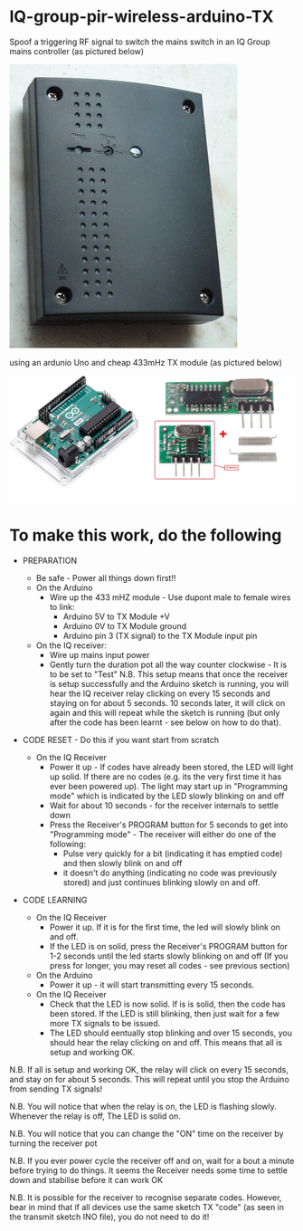 # IQ-group-pir-wireless-arduino-TX
Spoof a triggering RF signal to switch the mains switch in an IQ Group mains controller (as pictured below)

<img src="images/P1140936.jpg" alt="IQ Group 240V Mains controller"/>

using an ardunio Uno and cheap 433mHz TX module (as pictured below) 

<img src="images/ard.jpg" alt="Ard_tx"/>



# To make this work, do the following 
 - PREPARATION
   - Be safe - Power all things down first!!
   - On the Arduino
     - Wire up the 433 mHZ module - Use dupont male to female wires to link:
       - Arduino 5V  to TX Module +V  
       - Arduino 0V  to TX Module ground  
       - Arduino pin 3 (TX signal) to the TX Module input pin  
   - On the IQ receiver:
     - Wire up mains input power
     - Gently turn the duration pot all the way counter clockwise - It is to be set to "Test"  N.B. This setup means that once the receiver is setup successfully and the Arduino sketch is running, you will hear the IQ receiver relay clicking on every 15 seconds and staying on for about 5 seconds. 10 seconds later, it will click on again and this will repeat while the sketch is running (but only after the code has been learnt - see below on how to do that).  

 - CODE RESET - Do this if you want start from scratch
   - On the IQ Receiver 
     - Power it up - If codes have already been stored, the LED will light up solid. If there are no codes (e.g. its the very first time it has ever been powered up). The light may start up in "Programming mode" which is indicated by the LED slowly blinking on and off
     - Wait for about 10 seconds - for the receiver internals to settle down
     - Press the Receiver's PROGRAM button for 5 seconds to get into "Programming mode" - The receiver will either do one of the following:
       - Pulse very quickly for a bit (indicating it has emptied code) and then slowly blink on and off 
       - it doesn't do anything (indicating no code was previously stored) and just continues blinking slowly on and off. 
                
 - CODE LEARNING
   - On the IQ Receiver 
     - Power it up. If it is for the first time, the led will slowly blink on and off.
     - If the LED is on solid, press the Receiver's PROGRAM button for 1-2 seconds until the led starts slowly blinking on and off (If you press for longer, you may reset all codes - see previous section)
   - On the Arduino
     - Power it up - it will start transmitting every 15 seconds. 
   - On the IQ Receiver
     - Check that the LED is now solid. If is is solid, then the code has been stored. If the LED is still blinking, then just wait for a few more TX signals to be issued.
     - The LED should eentually stop blinking and over 15 seconds, you should hear the relay clicking on and off. This means that all is setup and working OK.
       
N.B. If all is setup and working OK, the relay will click on every 15 seconds, and stay on for about 5 seconds. This will repeat until you stop the Arduino from sending TX signals!

N.B. You will notice that when the relay is on, the LED is flashing slowly. Whenever the relay is off, The LED is solid on.

N.B. You will notice that you can change the "ON" time on the receiver by turning the receiver pot 

N.B. If you ever power cycle the receiver off and on, wait for a bout a minute before trying to do things. It seems the Receiver needs some time to settle down and stabilise before it can work OK 

N.B. It is possible for the receiver to recognise separate codes. However, bear in mind that if all devices use the same sketch TX "code" (as seen in the transmit sketch INO file), you do not need to do it!
